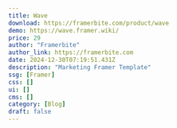 ```yaml
---
title: Wave
download: https://framerbite.com/product/wave
demo: https://wave.framer.wiki/
price: 29
author: "Framerbite"
author_link: https://framerbite.com
date: 2024-12-30T07:19:51.431Z
description: "Marketing Framer Template"
ssg: [Framer]
css: []
ui: []
cms: []
category: [Blog]
draft: false
---
```

